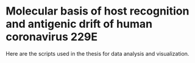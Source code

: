 # Molecular basis of host recognition and antigenic drift of human coronavirus 229E
Here are the scripts used in the thesis for data analysis and visualization.
